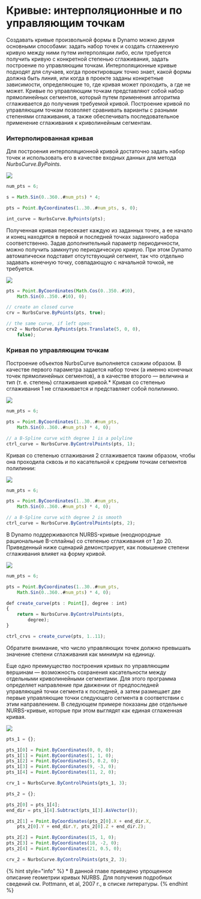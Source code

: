 # Кривые: интерполяционные и по управляющим точкам

Создавать кривые произвольной формы в Dynamo можно двумя основными способами: задать набор точек и создать сглаженную кривую между ними путем интерполяции либо, если требуется получить кривую с конкретной степенью сглаживания, задать построение по управляющим точкам. Интерполяционные кривые подходят для случаев, когда проектировщик точно знает, какой формы должна быть линия, или когда в проекте заданы конкретные зависимости, определяющие то, где кривая может проходить, а где не может. Кривые по управляющим точкам представляют собой набор прямолинейных сегментов, который путем применения алгоритма сглаживается до получения требуемой кривой. Построение кривой по управляющим точкам позволяет сравнивать варианты с разными степенями сглаживания, а также обеспечивать последовательное применение сглаживания к криволинейным сегментам.

### Интерполированная кривая

Для построения интерполяционной кривой достаточно задать набор точек и использовать его в качестве входных данных для метода _NurbsCurve.ByPoints_.

![](../images/8-2/4/Curves\_01.png)

```js
num_pts = 6;

s = Math.Sin(0..360..#num_pts) * 4;

pts = Point.ByCoordinates(1..30..#num_pts, s, 0);

int_curve = NurbsCurve.ByPoints(pts);
```

Полученная кривая пересекает каждую из заданных точек, а ее начало и конец находятся в первой и последней точках заданного набора соответственно. Задав дополнительный параметр периодичности, можно получить замкнутую периодическую кривую. При этом Dynamo автоматически подставит отсутствующий сегмент, так что отдельно задавать конечную точку, совпадающую с начальной точкой, не требуется.

![](../images/8-2/4/Curves\_02.png)

```js
pts = Point.ByCoordinates(Math.Cos(0..350..#10),
    Math.Sin(0..350..#10), 0);

// create an closed curve
crv = NurbsCurve.ByPoints(pts, true);

// the same curve, if left open:
crv2 = NurbsCurve.ByPoints(pts.Translate(5, 0, 0),
    false);
```

### Кривая по управляющим точкам

Построение объектов NurbsCurve выполняется схожим образом. В качестве первого параметра задается набор точек (а именно конечных точек прямолинейных сегментов), а в качестве второго — величина и тип (т. е. степень) сглаживания кривой.* Кривая со степенью сглаживания 1 не сглаживается и представляет собой полилинию.

![](../images/8-2/4/Curves\_03.png)

```js
num_pts = 6;

pts = Point.ByCoordinates(1..30..#num_pts,
    Math.Sin(0..360..#num_pts) * 4, 0);

// a B-Spline curve with degree 1 is a polyline
ctrl_curve = NurbsCurve.ByControlPoints(pts, 1);
```

Кривая со степенью сглаживания 2 сглаживается таким образом, чтобы она проходила сквозь и по касательной к средним точкам сегментов полилинии:

![](../images/8-2/4/Curves\_04.png)

```js
num_pts = 6;

pts = Point.ByCoordinates(1..30..#num_pts,
    Math.Sin(0..360..#num_pts) * 4, 0);

// a B-Spline curve with degree 2 is smooth
ctrl_curve = NurbsCurve.ByControlPoints(pts, 2);
```

В Dynamo поддерживаются NURBS-кривые (неоднородные рациональные B-сплайны) со степенью сглаживания от 1 до 20\. Приведенный ниже сценарий демонстрирует, как повышение степени сглаживания влияет на форму кривой.

![](../images/8-2/4/Curves\_05.png)

```js
num_pts = 6;

pts = Point.ByCoordinates(1..30..#num_pts,
    Math.Sin(0..360..#num_pts) * 4, 0);

def create_curve(pts : Point[], degree : int)
{
	return = NurbsCurve.ByControlPoints(pts,
        degree);
}

ctrl_crvs = create_curve(pts, 1..11);
```

Обратите внимание, что число управляющих точек должно превышать значение степени сглаживания как минимум на единицу.

Еще одно преимущество построения кривых по управляющим вершинам — возможность сохранения касательности между отдельными криволинейными сегментами. Для этого программа определяет направление при движении от предпоследней управляющей точки сегмента к последней, а затем размещает две первые управляющие точки следующего сегмента в соответствии с этим направлением. В следующем примере показаны две отдельные NURBS-кривые, которые при этом выглядят как единая сглаженная кривая.

![](../images/8-2/4/Curves\_06.png)

```js
pts_1 = {};

pts_1[0] = Point.ByCoordinates(0, 0, 0);
pts_1[1] = Point.ByCoordinates(1, 1, 0);
pts_1[2] = Point.ByCoordinates(5, 0.2, 0);
pts_1[3] = Point.ByCoordinates(9, -3, 0);
pts_1[4] = Point.ByCoordinates(11, 2, 0);

crv_1 = NurbsCurve.ByControlPoints(pts_1, 3);

pts_2 = {};

pts_2[0] = pts_1[4];
end_dir = pts_1[4].Subtract(pts_1[3].AsVector());

pts_2[1] = Point.ByCoordinates(pts_2[0].X + end_dir.X,
    pts_2[0].Y + end_dir.Y, pts_2[0].Z + end_dir.Z);

pts_2[2] = Point.ByCoordinates(15, 1, 0);
pts_2[3] = Point.ByCoordinates(18, -2, 0);
pts_2[4] = Point.ByCoordinates(21, 0.5, 0);

crv_2 = NurbsCurve.ByControlPoints(pts_2, 3);
```

{% hint style="info" %} * В данной главе приведено упрощенное описание геометрии кривых NURBS. Для получения подробных сведений см. Pottmann, et al, 2007 г., в списке литературы. {% endhint %}
